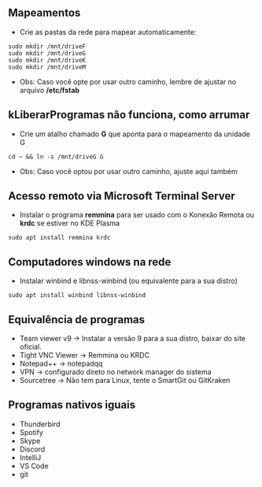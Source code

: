 ## Mapeamentos ##

- Crie as pastas da rede para mapear automaticamente:

```
sudo mkdir /mnt/driveF
sudo mkdir /mnt/driveG
sudo mkdir /mnt/driveK
sudo mkdir /mnt/driveM
```
- Obs: Caso você opte por usar outro caminho, lembre de ajustar no arquivo **/etc/fstab**

## kLiberarProgramas não funciona, como arrumar ##

- Crie um atalho chamado **G** que aponta para o mapeamento da unidade G

```
cd ~ && ln -s /mnt/driveG G
```

- Obs: Caso você optou por usar outro caminho, ajuste aqui também

## Acesso remoto via Microsoft Terminal Server ###

- Instalar o programa **remmina** para ser usado com o Konexão Remota ou **krdc** se estiver no KDE Plasma

```
sudo apt install remmina krdc
```

## Computadores windows na rede ###

- Instalar winbind e libnss-winbind (ou equivalente para a sua distro)

```
sudo apt install winbind libnss-winbind
```

## Equivalência de programas ##
- Team viewer v9 -> Instalar a versão 9 para a sua distro, baixar do site oficial.
- Tight VNC Viewer -> Remmina ou KRDC
- Notepad++ -> notepadqq
- VPN -> configurado direto no network manager do sistema
- Sourcetree -> Não tem para Linux, tente o SmartGit ou GitKraken

## Programas nativos iguais ##
- Thunderbird
- Spotify
- Skype
- Discord
- IntelliJ
- VS Code
- git
